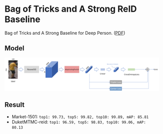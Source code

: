 # Bag of Tricks and A Strong ReID Baseline
Bag of Tricks and A Strong Baseline for Deep Person. ([PDF](paper/bag_of_tricks.pdf))
## Model
![alt text](docs/Model.png)

## Result
- Market-1501: ```top1: 99.73, top5: 99.82, top10: 99.89, mAP: 85.81```
- DuketMTMC-reid: ```top1: 96.59, top5: 98.83, top10: 99.06, mAP: 80.13```
